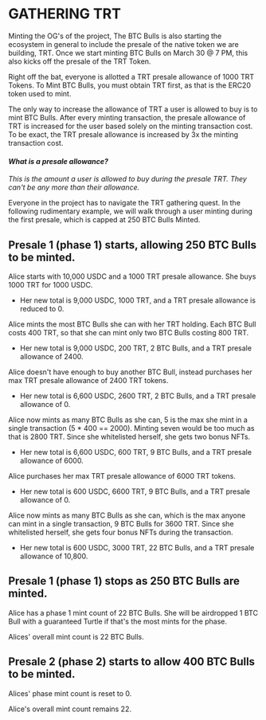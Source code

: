 # GATHERING TRT

Minting the OG's of the project, The BTC Bulls is also starting the ecosystem in general to include the presale of the native token we are building, TRT. Once we start minting BTC Bulls on March 30 @ 7 PM, this also kicks off the presale of the TRT Token.&#x20;

Right off the bat, everyone is allotted a TRT presale allowance of 1000 TRT Tokens. To Mint BTC Bulls, you must obtain TRT first, as that is the ERC20 token used to mint.&#x20;

The only way to increase the allowance of TRT a user is allowed to buy is to mint BTC Bulls. After every minting transaction, the presale allowance of TRT is increased for the user based solely on the minting transaction cost. To be exact, the TRT presale allowance is increased by 3x the minting transaction cost. &#x20;

#### _What is a presale allowance?_ &#x20;

_This is the amount a user is allowed to buy during the presale TRT. They can't be any more than their allowance._&#x20;



Everyone in the project has to navigate the TRT gathering quest. In the following rudimentary example, we will walk through a user minting during the first presale, which is capped at 250 BTC Bulls Minted.&#x20;

## Presale 1 (phase 1) starts, allowing 250 BTC Bulls to be minted.

Alice starts with 10,000 USDC and a 1000 TRT presale allowance. She buys 1000 TRT for 1000 USDC.&#x20;

* Her new total is 9,000 USDC, 1000 TRT, and a TRT presale allowance is reduced to 0.&#x20;

Alice mints the most BTC Bulls she can with her TRT holding. Each BTC Bull costs 400 TRT, so that she can mint only two BTC Bulls costing 800 TRT.&#x20;

* Her new total is 9,000 USDC, 200 TRT, 2 BTC Bulls, and a TRT presale allowance of 2400.&#x20;

Alice doesn't have enough to buy another BTC Bull, instead purchases her max TRT presale allowance of 2400 TRT tokens.&#x20;

* Her new total is 6,600 USDC, 2600 TRT, 2 BTC Bulls, and a TRT presale allowance of 0.&#x20;

Alice now mints as many BTC Bulls as she can, 5 is the max she mint in a single transaction (5 \* 400 == 2000). Minting seven would be too much as that is 2800 TRT. Since she whitelisted herself, she gets two bonus NFTs.

* Her new total is 6,600 USDC, 600 TRT, 9 BTC Bulls, and a TRT presale allowance of 6000.

Alice purchases her max TRT presale allowance of 6000 TRT tokens.&#x20;

* Her new total is 600 USDC, 6600 TRT, 9 BTC Bulls, and a TRT presale allowance of 0.

Alice now mints as many BTC Bulls as she can, which is the max anyone can mint in a single transaction, 9 BTC Bulls for 3600 TRT. Since she whitelisted herself, she gets four bonus NFTs during the transaction.

* Her new total is 600 USDC, 3000 TRT, 22 BTC Bulls, and a TRT presale allowance of 10,800.



## Presale 1 (phase 1) stops as 250 BTC Bulls are minted.&#x20;

Alice has a phase 1 mint count of 22 BTC Bulls. She will be airdropped 1 BTC Bull with a guaranteed Turtle if that's the most mints for the phase.&#x20;

Alices' overall mint count is 22 BTC Bulls.&#x20;



## Presale 2 (phase 2) starts to allow 400 BTC Bulls to be minted.&#x20;

Alices' phase mint count is reset to 0.&#x20;

Alice's overall mint count remains 22.&#x20;

